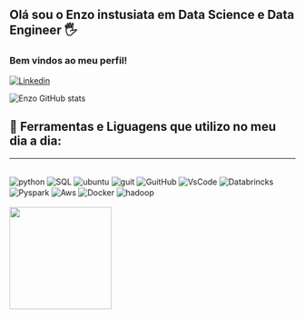 
## Olá sou o Enzo instusiata em Data Science e Data Engineer 🖐️

### Bem vindos ao meu perfil!

[![Linkedin](https://img.shields.io/badge/LinkedIn-0077B5?style=for-the-badge&logo=linkedin&logoColor=white)](https://www.linkedin.com/in/enzo-niro-59a11537/)

![Enzo GitHub stats](https://github-readme-stats.vercel.app/api?username=EnzoNiro&show_icons=true&theme=dark)

## 🚀 Ferramentas e  Liguagens que utilizo no meu dia a dia:
_______________________________________


<div style="display: inline_block"><br/>
    <img align="center" alt= "python" src="https://img.shields.io/badge/Python-3776AB?style=for-the-badge&logo=python&logoColor=white"/>
    <img align="center" alt= "SQL" src="https://img.shields.io/badge/MySQL-00000F?style=for-the-badge&logo=mysql&logoColor=white"/>
    <img align="center" alt= "ubuntu" src="https://img.shields.io/badge/Ubuntu-E95420?style=for-the-badge&logo=ubuntu&logoColor=white"/>
    <img align="center" alt= "guit" src="https://img.shields.io/badge/Ubuntu-E95420?style=for-the-badge&logo=ubuntu&logoColor=white"/>
    <img align="center" alt= "GuitHub" src="https://img.shields.io/badge/Ubuntu-E95420?style=for-the-badge&logo=ubuntu&logoColor=white"/>
    <img align="center" alt= "VsCode" src="https://img.shields.io/badge/Ubuntu-E95420?style=for-the-badge&logo=ubuntu&logoColor=white"/>
    <img align="center" alt= "Databrincks" src="https://img.shields.io/badge/Python-3776AB?style=for-the-badge&logo=python&logoColor=white"/>
    <img align="center" alt= "Pyspark" src="https://img.shields.io/badge/MySQL-00000F?style=for-the-badge&logo=mysql&logoColor=white"/>
    <img align="center" alt= "Aws" src="https://img.shields.io/badge/Ubuntu-E95420?style=for-the-badge&logo=ubuntu&logoColor=white"/>
    <img align="center" alt= "Docker" src="https://img.shields.io/badge/Ubuntu-E95420?style=for-the-badge&logo=ubuntu&logoColor=white"/>
    <img align="center" alt= "hadoop" src="https://img.shields.io/badge/Ubuntu-E95420?style=for-the-badge&logo=ubuntu&logoColor=white"/>
</div><br/>
<img height="180em" src="https://github-readme-stats.vercel.app/api/top-langs/?username=EnzoNiro&layout=compact&langs_count=7&theme=dark"/>
</div>
